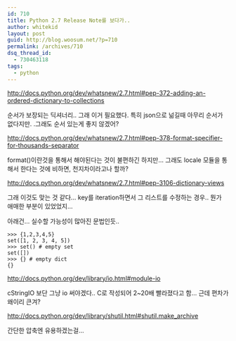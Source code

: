```yaml
---
id: 710
title: Python 2.7 Release Note를 보다가..
author: whitekid
layout: post
guid: http://blog.woosum.net/?p=710
permalink: /archives/710
dsq_thread_id:
  - 730463118
tags:
  - python
---
```

http://docs.python.org/dev/whatsnew/2.7.html#pep-372-adding-an-ordered-dictionary-to-collections

순서가 보장되는 딕셔너리.. 그래 이거 필요했다. 특히 json으로 넒길때 아무리 순서가 없다지만. .그래도 순서 있는게 좋지 않겠어?

http://docs.python.org/dev/whatsnew/2.7.html#pep-378-format-specifier-for-thousands-separator

format()이란것을 통해서 해야된다는 것이 불편하긴 하지만... 그래도 locale 모듈을 통해서 한다는 것에 비하면, 천지차이라고나 할까?

http://docs.python.org/dev/whatsnew/2.7.html#pep-3106-dictionary-views

그래 이것도 맞는 것 같다... key를 iteration하면서 그 리스트를 수정하는 경우.. 뭔가 애매한 부분이 있었었지...

아래건... 실수할 가능성이 많아진 문법인듯..

    >>> {1,2,3,4,5}
    set([1, 2, 3, 4, 5])
    >>> set() # empty set
    set([])
    >>> {} # empty dict
    {}

http://docs.python.org/dev/library/io.html#module-io

cStringIO 보단 그냥 io 써야겠다.. C로 작성되어 2~20배 빨라졌다고 함... 근데 편차가 왜이리 큰겨?

http://docs.python.org/dev/library/shutil.html#shutil.make_archive

간단한 압축엔 유용하겠는걸...